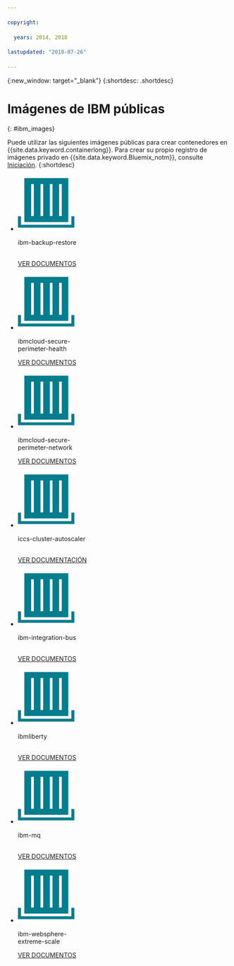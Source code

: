 ```yaml
---

copyright:

  years: 2014, 2018

lastupdated: "2018-07-26"

---
```


{:new_window: target="_blank"}
{:shortdesc: .shortdesc}

# Imágenes de IBM públicas
{: #ibm_images}

Puede utilizar las siguientes imágenes públicas para crear contenedores en {{site.data.keyword.containerlong}}. Para crear su propio registro de imágenes privado en {{site.data.keyword.Bluemix_notm}}, consulte [Iniciación](/docs/services/Registry/index.html).
{:shortdesc}


<ul class="runtimeIconList">
<li>
<p class="runtimeIcon"><img src="images/container-image_ibm.svg" alt="Para obtener más información sobre la imagen ibm-backup-restore, consulte la documentación."></p>
<p class="runtimeTitle">ibm-backup-restore<br /> <br /></p>
<p class="runtimeLink"><a format="html" href="/docs/services/RegistryImages/ibm-backup-restore/index.html" scope="peer" title="Para obtener más información sobre la imagen ibm-backup-restore, consulte la documentación.">VER DOCUMENTOS</a></p>
</li>
  
<li>
<p class="runtimeIcon"><img src="images/container-image_ibm.svg" alt="Puede utilizar la imagen ibmcloud-secure-perimeter-health para escanear e informar sobre vías de acceso expuestas dentro de las redes de la infraestructura de IBM Cloud."></p>
<p class="runtimeTitle">ibmcloud-secure-<br />perimeter-health</p>
<p class="runtimeLink"><a format="html"
href="/docs/services/RegistryImages/ibmcloud-secure-perimeter-health/index.html" scope="peer"
 title="Puede utilizar la imagen ibmcloud-secure-perimeter-health para escanear e informar sobre vías de acceso expuestas dentro de las redes de la infraestructura de IBM.">VER DOCUMENTOS</a></p>
</li>

<li>
<p class="runtimeIcon"><img src="images/container-image_ibm.svg" alt="Puede utilizar la imagen ibmcloud-secure-perimeter-network para aplicar la configuración de Vyatta para un Secure Perimeter Segment."></p>
<p class="runtimeTitle">ibmcloud-secure-<br />perimeter-network</p>
<p class="runtimeLink"><a format="html"
href="/docs/services/RegistryImages/ibmcloud-secure-perimeter-network/index.html" scope="peer"
 title="Puede utilizar la imagen ibmcloud-secure-perimeter-network para aplicar la configuración de Vyatta para un Secure Perimeter Segment.">VER DOCUMENTOS</a></p>
</li>

<li>
<p class="runtimeIcon"><img src="images/container-image_ibm.svg" alt="Puede utilizar la imagen iccs-cluster-autoscaler para escalar automáticamente sus clústeres de Kubernetes en {{site.data.keyword.Bluemix_notm}} en función de las políticas que configure."></p>
<p class="runtimeTitle">iccs-cluster-autoscaler<br /> <br /></p>
<p class="runtimeLink"><a format="html"
href="/docs/services/RegistryImages/ibm-cluster-autoscaler/index.html" scope="peer"
 title="Puede utilizar la imagen iccs-cluster-autoscaler para escalar automáticamente sus clústeres de Kubernetes en {{site.data.keyword.Bluemix_notm}} en función de las políticas que configure.">VER DOCUMENTACIÓN</a></p>
</li>

<li>
<p class="runtimeIcon"><img src="images/container-image_ibm.svg" alt="Después de crear una solución de integración, puede utilizar la imagen ibm-integration-bus para suministrar un contenedor único en {{site.data.keyword.Bluemix_notm}}. A continuación, podrá desplegar la solución de integración en este contenedor utilizando la interfaz de usuario web o desde un terminal."></p>
<p class="runtimeTitle">ibm-integration-bus<br /> <br /></p>
<p class="runtimeLink"><a format="html" href="/docs/services/RegistryImages/ibm-integration-bus/index.html" scope="peer" title="Después de crear una solución de integración, puede utilizar la imagen ibm-integration-bus para suministrar un contenedor único en {{site.data.keyword.Bluemix_notm}}. A continuación, podrá desplegar la solución de integración en este contenedor utilizando la interfaz de usuario web o desde un terminal.">VER DOCUMENTOS</a></p>
</li>

<li>
<p class="runtimeIcon"><img src="images/container-image_ibm.svg" alt="Puede utilizar las imágenes ibmliberty como padre para crear su propia imagen y desplegar sus apps WAR, EAR u OSGi basadas en Java en un contenedor de IBM WebSphere Application Server Liberty."></p>
<p class="runtimeTitle">ibmliberty<br /> <br /></p>
<p class="runtimeLink"><a format="html" href="/docs/services/RegistryImages/ibmliberty/index.html" scope="peer" title="Puede utilizar las imágenes ibmliberty como padre para crear su propia imagen y desplegar sus apps WAR, EAR u OSGi basadas en Java en un contenedor de IBM WebSphere Application Server Liberty.">VER DOCUMENTOS</a></p>
</li>

<li>
<p class="runtimeIcon"><img src="images/container-image_ibm.svg" alt="Para obtener más información sobre la imagen ibm-mq, consulte la documentación."></p>
<p class="runtimeTitle">ibm-mq<br /> <br /></p>
<p class="runtimeLink"><a format="html" href="/docs/services/RegistryImages/ibm-mq/index.html" scope="peer" title="Para obtener más información sobre la imagen ibm-mq, consulte la documentación.">VER DOCUMENTOS</a></p>
</li>

<li>
<p class="runtimeIcon"><img src="images/container-image_ibm.svg" alt="Puede utilizar las imágenes ibm-websphere-extreme-scale para configurar servidores de almacenamiento en memoria caché distribuida de eXtremeScale para los casos de uso distribuidos de memoria caché como sesiones sencillas y dynacache mediante la conexión de servidores de memoria caché de las aplicaciones cliente de Liberty {{site.data.keyword.cloud_notm}}."></p>
<p class="runtimeTitle">ibm-websphere-<br />extreme-scale</p>
<p class="runtimeLink"><a format="html"
href="/docs/services/RegistryImages/ibm-websphere-extreme-scale/index.html" scope="peer"
 title="Puede utilizar las imágenes ibm-websphere-extreme-scale para configurar servidores de almacenamiento en memoria caché distribuida de eXtremeScale para los casos de uso distribuidos de memoria caché como sesiones sencillas y dynacache mediante la conexión de servidores de memoria caché de las aplicaciones cliente de Liberty {{site.data.keyword.Bluemix_notm}}.">VER DOCUMENTOS</a></p>
</li></ul>
